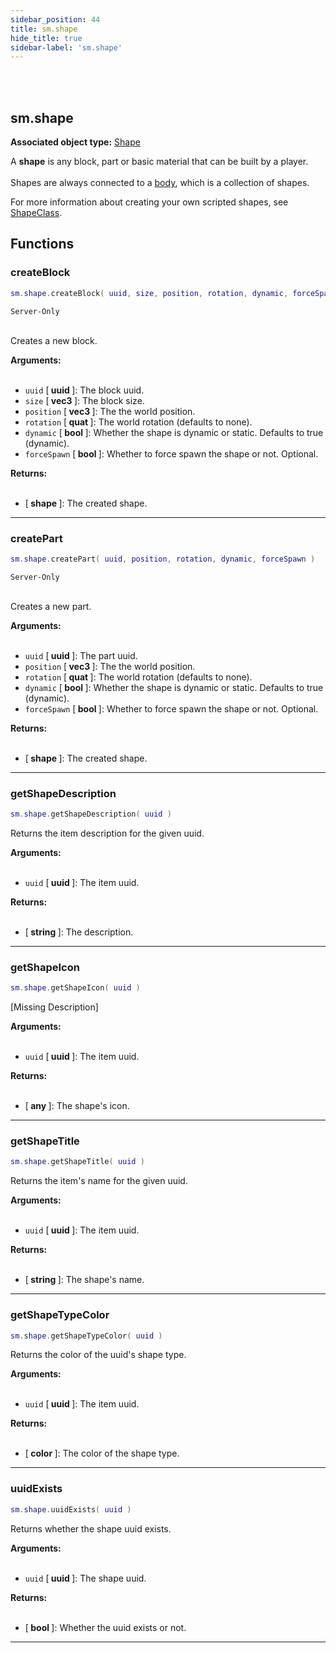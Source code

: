 ```yaml
---
sidebar_position: 44
title: sm.shape
hide_title: true
sidebar-label: 'sm.shape'
---
```


<br></br>

## sm.shape

**Associated object type:** [Shape](/docs/Game-Script-Environment/Userdata/Shape)

A <strong>shape</strong> is any block, part or basic material that can be built by a player. <br></br>
Shapes are always connected to a [body](/docs/Game-Script-Environment/Userdata/Body), which is a collection of shapes.

For more information about creating your own scripted shapes, see [ShapeClass](/docs/Game-Script-Environment/Classes/ShapeClass).

## Functions

### createBlock

```lua
sm.shape.createBlock( uuid, size, position, rotation, dynamic, forceSpawn )
```
<code>Server-Only</code> <br></br>

Creates a new block.

<strong>Arguments:</strong> <br></br>

- <code>uuid</code> [<strong> uuid </strong>]: The block uuid.
- <code>size</code> [<strong> vec3 </strong>]: The block size.
- <code>position</code> [<strong> vec3 </strong>]: The the world position.
- <code>rotation</code> [<strong> quat </strong>]: The world rotation (defaults to none).
- <code>dynamic</code> [<strong> bool </strong>]: Whether the shape is dynamic or static. Defaults to true (dynamic).
- <code>forceSpawn</code> [<strong> bool </strong>]: Whether to force spawn the shape or not. Optional.

<strong>Returns:</strong> <br></br>

- [<strong> shape </strong>]: The created shape.

---

### createPart

```lua
sm.shape.createPart( uuid, position, rotation, dynamic, forceSpawn )
```
<code>Server-Only</code> <br></br>

Creates a new part.

<strong>Arguments:</strong> <br></br>

- <code>uuid</code> [<strong> uuid </strong>]: The part uuid.
- <code>position</code> [<strong> vec3 </strong>]: The the world position.
- <code>rotation</code> [<strong> quat </strong>]: The world rotation (defaults to none).
- <code>dynamic</code> [<strong> bool </strong>]: Whether the shape is dynamic or static. Defaults to true (dynamic).
- <code>forceSpawn</code> [<strong> bool </strong>]: Whether to force spawn the shape or not. Optional.

<strong>Returns:</strong> <br></br>

- [<strong> shape </strong>]: The created shape.

---

### getShapeDescription

```lua
sm.shape.getShapeDescription( uuid )
```

Returns the item description for the given uuid.

<strong>Arguments:</strong> <br></br>

- <code>uuid</code> [<strong> uuid </strong>]: The item uuid.

<strong>Returns:</strong> <br></br>

- [<strong> string </strong>]: The description.

---

### getShapeIcon

```lua
sm.shape.getShapeIcon( uuid )
```

[Missing Description]

<strong>Arguments:</strong> <br></br>

- <code>uuid</code> [<strong> uuid </strong>]: The item uuid.

<strong>Returns:</strong> <br></br>

- [<strong> any </strong>]: The shape's icon.

---

### getShapeTitle

```lua
sm.shape.getShapeTitle( uuid )
```

Returns the item's name for the given uuid.

<strong>Arguments:</strong> <br></br>

- <code>uuid</code> [<strong> uuid </strong>]: The item uuid.

<strong>Returns:</strong> <br></br>

- [<strong> string </strong>]: The shape's name.

---

### getShapeTypeColor

```lua
sm.shape.getShapeTypeColor( uuid )
```

Returns the color of the uuid's shape type.

<strong>Arguments:</strong> <br></br>

- <code>uuid</code> [<strong> uuid </strong>]: The item uuid.

<strong>Returns:</strong> <br></br>

- [<strong> color </strong>]: The color of the shape type.

---

### uuidExists

```lua
sm.shape.uuidExists( uuid )
```

Returns whether the shape uuid exists.

<strong>Arguments:</strong> <br></br>

- <code>uuid</code> [<strong> uuid </strong>]: The shape uuid.

<strong>Returns:</strong> <br></br>

- [<strong> bool </strong>]: Whether the uuid exists or not.

---
